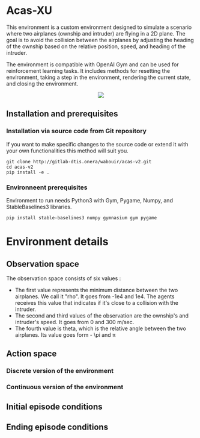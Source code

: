 # Acas-XU

This environment is a custom environment designed to simulate a scenario where
two airplanes (ownship and intruder) are flying in a 2D plane. The goal is to 
avoid the collision between the airplanes by adjusting the heading of the 
ownship based on the relative position, speed, and heading of the intruder.

The environment is compatible with OpenAI Gym and can be used for reinforcement 
learning tasks. It includes methods for resetting the environment, taking a 
step in the environment, rendering the current state, and closing the environment.

<p align="center">
  <img src="2aiplanes.png"/>
</p>

## Installation and prerequisites

### Installation via source code from Git repository

If you want to make specific changes to the source code or extend it with your
own functionalities this method will suit you.

```
git clone http://gitlab-dtis.onera/wabouir/acas-v2.git
cd acas-v2
pip install -e .
```

### Environneent prerequisites

Environment to run needs Python3 with Gym, Pygame, Numpy, and StableBaselines3 libraries.

```
pip install stable-baselines3 numpy gymnasium gym pygame
```

# Environment details

## Observation space

The observation space consists of six values :
- The first value represents the minimum distance between the two airplanes.
We call it "rho". It goes from -1e4 and 1e4. The agents receives this value that 
indicates if it's close to a collision with the intruder.
- The second and third values of the observation are the ownship's and intruder's 
speed. It goes from 0 and 300 m/sec.
- The fourth value is theta, which is the relative angle between the two airplanes.
Its value goes form - \pi and &pi;


## Action space

### Discrete version of the environment

### Continuous version of the environment

## Initial episode conditions

## Ending episode conditions